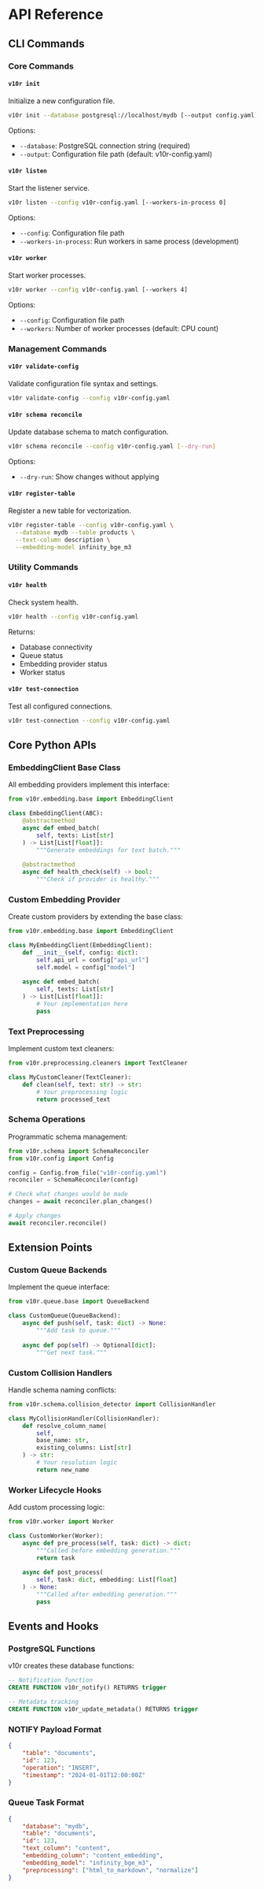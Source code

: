 # API Reference

## CLI Commands

### Core Commands

#### `v10r init`
Initialize a new configuration file.

```bash
v10r init --database postgresql://localhost/mydb [--output config.yaml]
```

Options:
- `--database`: PostgreSQL connection string (required)
- `--output`: Configuration file path (default: v10r-config.yaml)

#### `v10r listen`
Start the listener service.

```bash
v10r listen --config v10r-config.yaml [--workers-in-process 0]
```

Options:
- `--config`: Configuration file path
- `--workers-in-process`: Run workers in same process (development)

#### `v10r worker`
Start worker processes.

```bash
v10r worker --config v10r-config.yaml [--workers 4]
```

Options:
- `--config`: Configuration file path
- `--workers`: Number of worker processes (default: CPU count)

### Management Commands

#### `v10r validate-config`
Validate configuration file syntax and settings.

```bash
v10r validate-config --config v10r-config.yaml
```

#### `v10r schema reconcile`
Update database schema to match configuration.

```bash
v10r schema reconcile --config v10r-config.yaml [--dry-run]
```

Options:
- `--dry-run`: Show changes without applying

#### `v10r register-table`
Register a new table for vectorization.

```bash
v10r register-table --config v10r-config.yaml \
  --database mydb --table products \
  --text-column description \
  --embedding-model infinity_bge_m3
```

### Utility Commands

#### `v10r health`
Check system health.

```bash
v10r health --config v10r-config.yaml
```

Returns:
- Database connectivity
- Queue status
- Embedding provider status
- Worker status

#### `v10r test-connection`
Test all configured connections.

```bash
v10r test-connection --config v10r-config.yaml
```

## Core Python APIs

### EmbeddingClient Base Class

All embedding providers implement this interface:

```python
from v10r.embedding.base import EmbeddingClient

class EmbeddingClient(ABC):
    @abstractmethod
    async def embed_batch(
        self, texts: List[str]
    ) -> List[List[float]]:
        """Generate embeddings for text batch."""
        
    @abstractmethod
    async def health_check(self) -> bool:
        """Check if provider is healthy."""
```

### Custom Embedding Provider

Create custom providers by extending the base class:

```python
from v10r.embedding.base import EmbeddingClient

class MyEmbeddingClient(EmbeddingClient):
    def __init__(self, config: dict):
        self.api_url = config["api_url"]
        self.model = config["model"]
    
    async def embed_batch(
        self, texts: List[str]
    ) -> List[List[float]]:
        # Your implementation here
        pass
```

### Text Preprocessing

Implement custom text cleaners:

```python
from v10r.preprocessing.cleaners import TextCleaner

class MyCustomCleaner(TextCleaner):
    def clean(self, text: str) -> str:
        # Your preprocessing logic
        return processed_text
```

### Schema Operations

Programmatic schema management:

```python
from v10r.schema import SchemaReconciler
from v10r.config import Config

config = Config.from_file("v10r-config.yaml")
reconciler = SchemaReconciler(config)

# Check what changes would be made
changes = await reconciler.plan_changes()

# Apply changes
await reconciler.reconcile()
```

## Extension Points

### Custom Queue Backends

Implement the queue interface:

```python
from v10r.queue.base import QueueBackend

class CustomQueue(QueueBackend):
    async def push(self, task: dict) -> None:
        """Add task to queue."""
        
    async def pop(self) -> Optional[dict]:
        """Get next task."""
```

### Custom Collision Handlers

Handle schema naming conflicts:

```python
from v10r.schema.collision_detector import CollisionHandler

class MyCollisionHandler(CollisionHandler):
    def resolve_column_name(
        self, 
        base_name: str, 
        existing_columns: List[str]
    ) -> str:
        # Your resolution logic
        return new_name
```

### Worker Lifecycle Hooks

Add custom processing logic:

```python
from v10r.worker import Worker

class CustomWorker(Worker):
    async def pre_process(self, task: dict) -> dict:
        """Called before embedding generation."""
        return task
        
    async def post_process(
        self, task: dict, embedding: List[float]
    ) -> None:
        """Called after embedding generation."""
        pass
```

## Events and Hooks

### PostgreSQL Functions

v10r creates these database functions:

```sql
-- Notification function
CREATE FUNCTION v10r_notify() RETURNS trigger

-- Metadata tracking
CREATE FUNCTION v10r_update_metadata() RETURNS trigger
```

### NOTIFY Payload Format

```json
{
    "table": "documents",
    "id": 123,
    "operation": "INSERT",
    "timestamp": "2024-01-01T12:00:00Z"
}
```

### Queue Task Format

```json
{
    "database": "mydb",
    "table": "documents",
    "id": 123,
    "text_column": "content",
    "embedding_column": "content_embedding",
    "embedding_model": "infinity_bge_m3",
    "preprocessing": ["html_to_markdown", "normalize"]
}
```